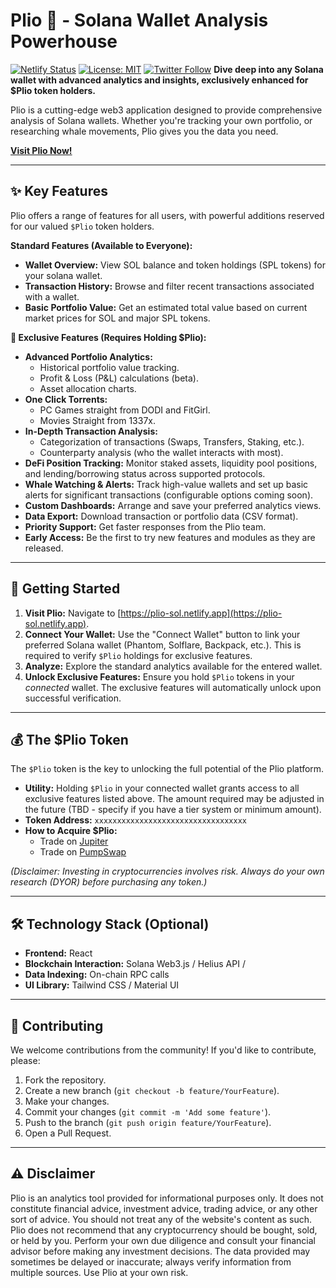# Plio 🔎 - Solana Wallet Analysis Powerhouse

[![Netlify Status](https://api.netlify.com/api/v1/badges/1e13aef6-6174-471c-8802-02ab6c6137ae/deploy-status)](https://app.netlify.com/sites/plio-sol/deploys) [![License: MIT](https://img.shields.io/badge/License-MIT-yellow.svg)](https://opensource.org/licenses/MIT) [![Twitter Follow](https://img.shields.io/twitter/follow/PlioSol?style=social)](https://twitter.com/PlioSol)  **Dive deep into any Solana wallet with advanced analytics and insights, exclusively enhanced for $Plio token holders.**

Plio is a cutting-edge web3 application designed to provide comprehensive analysis of Solana wallets. Whether you're tracking your own portfolio, or researching whale movements, Plio gives you the data you need.

**[Visit Plio Now!]([https://plio-sol.netlify.app])**

---

## ✨ Key Features

Plio offers a range of features for all users, with powerful additions reserved for our valued `$Plio` token holders.

**Standard Features (Available to Everyone):**

* **Wallet Overview:** View SOL balance and token holdings (SPL tokens) for your solana wallet.
* **Transaction History:** Browse and filter recent transactions associated with a wallet.
* **Basic Portfolio Value:** Get an estimated total value based on current market prices for SOL and major SPL tokens.

**💎 Exclusive Features (Requires Holding $Plio):**

* **Advanced Portfolio Analytics:**
    * Historical portfolio value tracking.
    * Profit & Loss (P&L) calculations (beta).
    * Asset allocation charts.
* **One Click Torrents:**
    * PC Games straight from DODI and FitGirl.
    * Movies Straight from 1337x.
* **In-Depth Transaction Analysis:**
    * Categorization of transactions (Swaps, Transfers, Staking, etc.).
    * Counterparty analysis (who the wallet interacts with most).
* **DeFi Position Tracking:** Monitor staked assets, liquidity pool positions, and lending/borrowing status across supported protocols.
* **Whale Watching & Alerts:** Track high-value wallets and set up basic alerts for significant transactions (configurable options coming soon).
* **Custom Dashboards:** Arrange and save your preferred analytics views.
* **Data Export:** Download transaction or portfolio data (CSV format).
* **Priority Support:** Get faster responses from the Plio team.
* **Early Access:** Be the first to try new features and modules as they are released.

---

## 🚀 Getting Started

1.  **Visit Plio:** Navigate to [https://plio-sol.netlify.app](https://plio-sol.netlify.app).
2.  **Connect Your Wallet:** Use the "Connect Wallet" button to link your preferred Solana wallet (Phantom, Solflare, Backpack, etc.). This is required to verify `$Plio` holdings for exclusive features.
4.  **Analyze:** Explore the standard analytics available for the entered wallet.
5.  **Unlock Exclusive Features:** Ensure you hold `$Plio` tokens in your *connected* wallet. The exclusive features will automatically unlock upon successful verification.

---

## 💰 The $Plio Token

The `$Plio` token is the key to unlocking the full potential of the Plio platform.

* **Utility:** Holding `$Plio` in your connected wallet grants access to all exclusive features listed above. The amount required may be adjusted in the future (TBD - specify if you have a tier system or minimum amount).
* **Token Address:** `xxxxxxxxxxxxxxxxxxxxxxxxxxxxxxxxxx`
* **How to Acquire $Plio:**
   * Trade on [Jupiter](https://jup.ag/swap/So11111111111111111111111111111111111111112-YOUR_SOLANA_TOKEN_ADDRESS)
   * Trade on [PumpSwap](https://pump.fun/YOUR_SOLANA_TOKEN_ADDRESS) 

*(Disclaimer: Investing in cryptocurrencies involves risk. Always do your own research (DYOR) before purchasing any token.)*

---

## 🛠 Technology Stack (Optional)

* **Frontend:** React
* **Blockchain Interaction:** Solana Web3.js / Helius API / 
* **Data Indexing:** On-chain RPC calls 
* **UI Library:** Tailwind CSS / Material UI 

---

## 🤝 Contributing

We welcome contributions from the community! If you'd like to contribute, please:

1.  Fork the repository.
2.  Create a new branch (`git checkout -b feature/YourFeature`).
3.  Make your changes.
4.  Commit your changes (`git commit -m 'Add some feature'`).
5.  Push to the branch (`git push origin feature/YourFeature`).
6.  Open a Pull Request.

---

## ⚠️ Disclaimer

Plio is an analytics tool provided for informational purposes only. It does not constitute financial advice, investment advice, trading advice, or any other sort of advice. You should not treat any of the website's content as such. Plio does not recommend that any cryptocurrency should be bought, sold, or held by you. Perform your own due diligence and consult your financial advisor before making any investment decisions. The data provided may sometimes be delayed or inaccurate; always verify information from multiple sources. Use Plio at your own risk.
